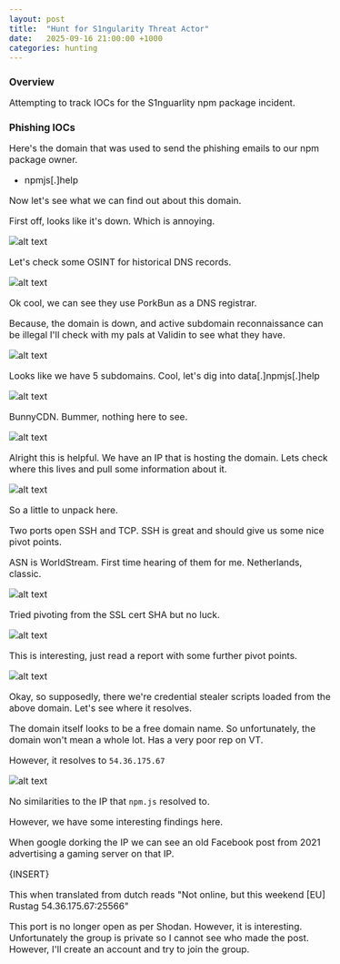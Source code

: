 ```yaml
---
layout: post
title:  "Hunt for S1ngularity Threat Actor"
date:   2025-09-16 21:00:00 +1000
categories: hunting
---
```


<style>
  body { font-size: 16px; }
  body {font-family: 'Inter', sans-serif}
  h1 { font-size: 19px !important; }
  h2 { font-size: 17px !important; }
  h3 { font-size: 15px !important; }
</style>

## Overview

Attempting to track IOCs for the S1nguarlity npm package incident.

## Phishing IOCs

Here's the domain that was used to send the phishing emails to our npm package owner.
- npmjs[.]help

Now let's see what we can find out about this domain.

First off, looks like it's down. Which is annoying.

![alt text](/images/nslookup.PNG)

Let's check some OSINT for historical DNS records.

![alt text](/images/vt_whois.PNG)

Ok cool, we can see they use PorkBun as a DNS registrar. 

Because, the domain is down, and active subdomain reconnaissance can be illegal I'll check with my pals at Validin to see what they have.

![alt text](/images/validin_npm.PNG)

Looks like we have 5 subdomains. Cool, let's dig into data[.]npmjs[.]help

![alt text](/images/validin_npm_data_bunny.PNG)

BunnyCDN. Bummer, nothing here to see.

![alt text](/images/npmjs_IP.PNG)

Alright this is helpful. We have an IP that is hosting the domain. Lets check where this lives and pull some information about it.

![alt text](/images/shodan_npmjs_ip.PNG)

So a little to unpack here. 

Two ports open SSH and TCP. SSH is great and should give us some nice pivot points.

ASN is WorldStream. First time hearing of them for me. Netherlands, classic.

![alt text](/images/cert_pivot.PNG)

Tried pivoting from the SSL cert SHA but no luck.

![alt text](/images/cert_pivot_no_luck.PNG)

This is interesting, just read a report with some further pivot points. 

![alt text](/images/infrastructure_pivot.PNG)

Okay, so supposedly, there we're credential stealer scripts loaded from the above domain. Let's see where it resolves.

The domain itself looks to be a free domain name. So unfortunately, the domain won't mean a whole lot. Has a very poor rep on VT.

However, it resolves to ``54.36.175.67``

![alt text](/images/npm_resolve.PNG)

No similarities to the IP that ``npm.js`` resolved to. 

However, we have some interesting findings here.

When google dorking the IP we can see an old Facebook post from 2021 advertising a gaming server on that IP. 

{INSERT}

This when translated from dutch reads "Not online, but this weekend [EU] Rustag 54.36.175.67:25566"

This port is no longer open as per Shodan. However, it is interesting. Unfortunately the group is private so I cannot see who made the post. However, I'll create an account and try to join the group.